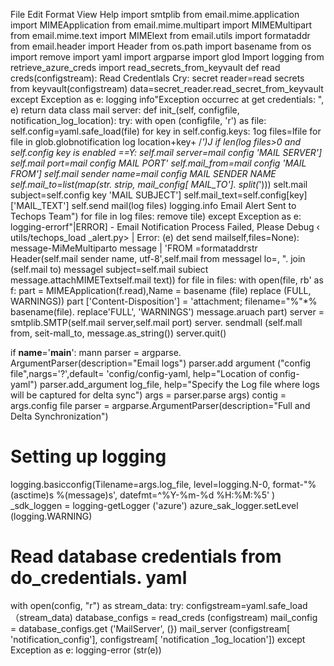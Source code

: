 File
Edit Format View Help
import smtplib
from email.mime.application import MIMEApplication from email.mime.multipart import MIMEMultipart from email.mime.text import MIMElext from email.utils import formataddr from email.header import Header
from os.path import basename from os import remove import yaml import argparse import glod
Import logging
from retrieve_azure_creds import read_secrets_from_keyvault
def read creds(configstream):
Read Credentlals
Cry:
secret reader=read secrets from keyvault(configstream)
data=secret_reader.read_secret_from_keyvault
except Exception as e:
logging info"Exception occurrec at get credentials: ", e)
return data
class mail server:
def
init_(self, configfile, notification_log_location):
try:
with open (configfile, 'r') as file:
self.config=yaml.safe_load(file)
for key in self.config.keys:
1og files=lfile for file in glob.globnotification log location+key+ /*')J
if len(log files>0 and self.config key is enabled ==Y:
self.mail server=mail config 'MAIL SERVER'] self.mail port=mail config MAIL PORT' self.mail_from=mail config 'MAIL FROM']
self.mail sender name=mail config MAIL SENDER NAME
self.mail_to=list(map(str. strip, mail_config[ MAIL_TO']. split(*')))
selt.mail subject=self.config key 'MAIL SUBJECT'] self.mail_text=self.config[key]['MAIL_TEXT']
self.send mail(log files)
logging.info Email Alert Sent to Techops Team") for file in log files:
remove tile)
except Exception as e:
logging-errorf"|ERROR] - Email Notification Process Failed, Please Debug ‹ utils/techops_load _alert.py> | Error: (e)
det send mailself,files=None):
message-MiMeMultiparto
message | 'FROM =formataddrstr Header(self.mail sender name, utf-8',self.mail from
messagel lo=,
". join (self.mail to)
messagel subject=self.mail subiect message.attachMIMETextself.mail text))
for file in files:
with open(file, rb' as f:
part = MIMEApplication(f.read),Name = basename (file) replace (FULL, WARNINGS))
part ['Content-Disposition'] = 'attachment; filename="%"*% basename(file). replace'FULL', 'WARNINGS')
message.aruach part)
server = smtplib.SMTP(self.mail server,self.mail port)
server. sendmall (self.mall from,
seit-mall_to, message.as_string())
server.quit()

if __name__='__main__':
mann
parser = argparse. ArgumentParser(description="Email logs")
parser.add argument ("config file",nargs='?',default= 'config/config-yaml, help="Location of config-yaml") parser.add_argument log_file, help="Specify the Log file where logs will be captured for delta sync")
args = parser.parse args)
contig = args.config file
parser = argparse.ArgumentParser(description="Full and Delta Synchronization")

# Setting up logging
logging.basicconfig(Tilename=args.log_file, level=logging.N-0,
format-"%(asctime)s %(message)s', datefmt=^%Y-%m-%d %H:%M:%5' )
_sdk_loggen = logging-getLogger ('azure')
azure_sak_logger.setLevel (logging.WARNING)
# Read database credentials from do_credentials. yaml
with open(config, "r") as stream_data:
try:
configstream=yaml.safe_load（stream_data)
database_configs = read_creds (configstream)
mail_config = database_configs.get ('MailServer', (})
mail_server (configstream[ 'notification_config'], configstream[ 'notification _1og_location'])
except Exception as e:
logging-error (str(e))
